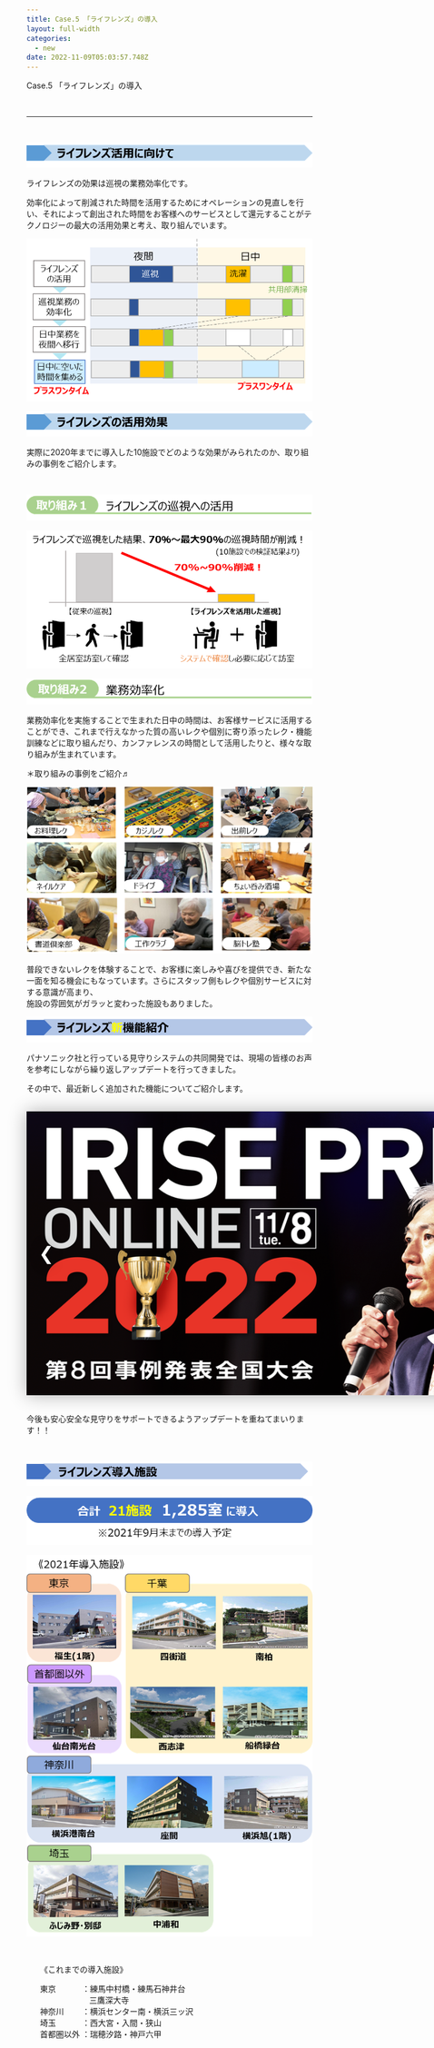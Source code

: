 ```yaml
---
title: Case.5 「ライフレンズ」の導入
layout: full-width
categories:
  - new
date: 2022-11-09T05:03:57.748Z
---
```

<html lang="en"><head><script src="https://cdnjs.cloudflare.com/ajax/libs/font-awesome/5.15.3/css/all.min.css"></script><meta charset="UTF-8"><meta http-equiv="X-UA-Compatible" content="IE=edge"><meta name="viewport" content="width=device-width, initial-scale=1.0"><title>Document</title><link rel="stylesheet" href="https://cdnjs.cloudflare.com/ajax/libs/font-awesome/5.15.3/css/all.min.css"><script src="/images/scripts.js"></script><style>body {margin: 10%;margin-left:20%;}#slider {position: relative;width: 1000px;height: 500px;
 overflow: hidden;box-shadow: 0 0 30px rgba(0, 0, 0, 0.3);}#slider ul {position: relative;
list-style: none;height: 100%;width: 10000%;padding: 0;margin: 0;transition: all 750ms ease;left: 0;}#slider ul li {position: relative;height: 100%;float: left;}#slider ul li img{width: 1000px;height: 500px;}#slider #prev, #slider #next {width: 50px;line-height: 50px;
border-radius: 50%;font-size: 2rem;text-shadow: 0 0 20px rgba(0, 0, 0, 0.6);text-align: center;color: white;text-decoration: none;position: absolute;top: 50%;transform: translateY(-50%);transition: all 150ms ease;}#slider #prev:hover, #slider #next:hover {background-color: rgba(0, 0, 0, 0.5);text-shadow: 0;}#slider #prev {left: 10px;}#slider #next {right: 10px;}</style></head>

<span class="text-lg text-left font-bold">Case.5 「ライフレンズ」の導入</span>

<br>

<hr class="border-dashed border-black " />

<br>

![](/images/1628127694.png)

<span class="text-sm text-left">ライフレンズの効果は巡視の業務効率化です。</span>

<span class="text-sm">効率化によって削減された時間を活用するためにオペレーションの見直しを行い、それによって創出された時間をお客様へのサービスとして還元することがテクノロジーの最大の活用効果と考え、取り組んでいます。</span>

![](/images/1628127643.png)

![](/images/1628127701.png)

<span class="text-sm">実際に2020年までに導入した10施設でどのような効果がみられたのか、取り組みの事例をご紹介します。</span>

<br>

![](/images/1628128100.png)

![](/images/1628128120-1-.png)

![](/images/1628128427.png)

<span class="text-sm">業務効率化を実施することで生まれた日中の時間は、お客様サービスに活用することができ、これまで行えなかった質の高いレクや個別に寄り添ったレク・機能訓練などに取り組んだり、カンファレンスの時間として活用したりと、様々な取り組みが生まれています。</span>

<span class="text-xs text-left">＊取り組みの事例をご紹介♬</span>

![](/images/1628128513.png)

<span class="text-sm">普段できないレクを体験することで、お客様に楽しみや喜びを提供でき、新たな一面を知る機会にもなっています。さらにスタッフ側もレクや個別サービスに対する意識が高まり、\
施設の雰囲気がガラッと変わった施設もありました。</span>

![](/images/1628128812.png)

<span class="text-sm">パナソニック社と行っている見守りシステムの共同開発では、現場の皆様のお声を参考にしながら繰り返しアップデートを行ってきました。</span>

<span class="text-sm text-left">その中で、最近新しく追加された機能についてご紹介します。</span>



<br>

<body>

<div id="slider">

<ul id="slideWrap">

<li><img src="/images/1574302761.png" alt=""></li>

<li><img src="/images/1599540407.png" alt=""></li>

<li><img src="/images/1599540773.png" alt=""></li>

<li><img src="/images/image-1-.jpg" alt=""></li>

<li><img src="/images/1599540407.png" alt=""></li>

</ul>

<a id="prev" href="#">&#10094;</a>

<a id="next" href="#">&#10095;</a>

</div>

<br>

<span class="text-xm text-left font-bold ">今後も安心安全な見守りをサポートできるようアップデートを重ねてまいります！！</span>

<br>

![](/images/1628129587.png)

![](/images/1628130418.png)

![](/images/1628130454.png)

<br>

<div class="border-2 border-black text-sm rounded-md outline- 4 p-2 "><ul class="list-disc list-inside ">《これまでの導入施設》<P>東京　　　 ：練馬中村橋・練馬石神井台 <br> &nbsp; &nbsp; &nbsp; &nbsp; &nbsp; &nbsp; &nbsp; &nbsp; &nbsp; &nbsp; &nbsp; 三鷹深大寺<br> 神奈川　　 ：横浜センター南・横浜三ッ沢<br> 埼玉　　　 ：西大宮・入間・狭山<br> 首都圏以外 ：瑞穂汐路・神戸六甲</span></div></p> </ul><br>

<link href="https://cdn.jsdelivr.net/npm/tailwindcss/dist/tailwind.min.css" rel="stylesheet"> <style>